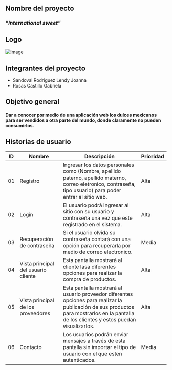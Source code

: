 ## Nombre del proyecto
### *"International sweet"*
## Logo
![image](https://user-images.githubusercontent.com/80369054/192405823-a10483f9-81ca-4864-9d90-569b7d31cef2.png)

## Integrantes del proyecto

- Sandoval Rodriguez Lendy Joanna
- Rosas Castillo Gabriela

## Objetivo general
#### Dar a conocer por medio de una aplicación web los dulces mexicanos para ser vendidos a otra parte del mundo, donde claramente no pueden consumirlos.

## Historias de usuario

| ID |  Nombre | Descripción | Prioridad | 
| --- | --- | --- | --- |
| 01   | Registro |Ingresar los datos personales como (Nombre, apellido paterno, apellido materno, correo eletronico, contraseña, tipo usuario) para poder entrar al sitio web.    |       Alta |
| 02   | Login     | El usuario podrá ingresar al sitio con su usuario y contraseña una vez que este registrado en el sistema.    |      Alta |
| 03     | Recuperación de contraseña| Si el usuario olvida su contraseña contará con una opción para recuperarla por medio de correo electronico.     |       Media |
| 04    | Vista principal del usuario cliente    | Esta pantalla mostrará al cliente lasa diferentes opciones para realizar la compra de productos.     |      Alta |
| 05    | Vista principal de los proveedores    | Esta pantalla mostrará al usuario proveedor diferentes opciones para realizar la publicación de sus productos para mostrarlos en la pantalla de los clientes y estos puedan visualizarlos.   |     Alta |
| 06 |  Contacto  | Los usuarios podrán enviar mensajes a través de esta pantalla sin importar el tipo de usuario con el que esten autenticados.   |       Media |
